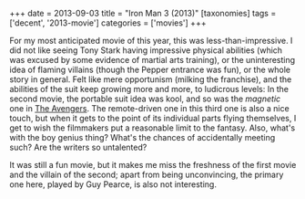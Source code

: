 +++
date = 2013-09-03
title = "Iron Man 3 (2013)"
[taxonomies]
tags = ['decent', '2013-movie']
categories = ['movies']
+++

For my most anticipated movie of this year, this was
less-than-impressive. I did not like seeing Tony Stark having impressive
physical abilities (which was excused by some evidence of martial arts
training), or the uninteresting idea of flaming villains (though the
Pepper entrance was fun), or the whole story in general. Felt like mere
opportunism (milking the franchise), and the abilities of the suit keep
growing more and more, to ludicrous levels: In the second movie, the
portable suit idea was kool, and so was the *magnetic* one in [The
Avengers]. The remote-driven one in this third one is also a nice touch,
but when it gets to the point of its individual parts flying themselves,
I get to wish the filmmakers put a reasonable limit to the fantasy.
Also, what's with the boy genius thing? What's the chances of
accidentally meeting such? Are the writers so untalented?

It was still a fun movie, but it makes me miss the freshness of the
first movie and the villain of the second; apart from being
unconvincing, the primary one here, played by Guy Pearce, is also not
interesting.

  [The Avengers]: http://tshepang.net/the-avengers-2012
